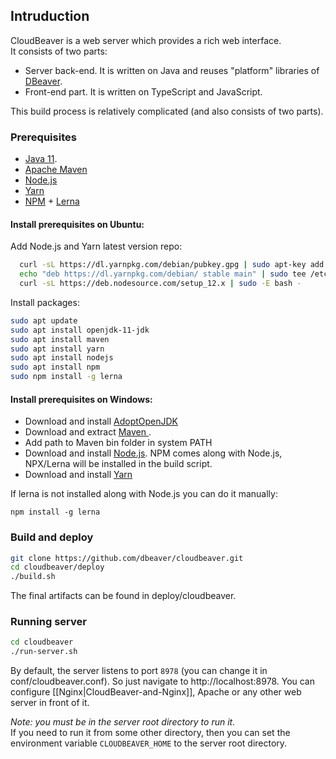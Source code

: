 ## Intruduction

CloudBeaver is a web server which provides a rich web interface.  
It consists of two parts:
- Server back-end. It is written on Java and reuses "platform" libraries of <a href="https://github/.com/dbeaver/dbeaver">DBeaver</a>.
- Front-end part. It is written on TypeScript and JavaScript.

This build process is relatively complicated (and also consists of two parts).

### Prerequisites

- [Java 11](https://adoptopenjdk.net/?variant=openjdk11&jvmVariant=hotspot).
- [Apache Maven](https://maven.apache.org/download.cgi)
- [Node.js](https://nodejs.org/en/)
- [Yarn](https://classic.yarnpkg.com/en/docs/install#windows-stable)
- [NPM](https://www.npmjs.com/get-npm) + [Lerna](https://www.npmjs.com/package/lerna)

#### Install prerequisites on Ubuntu:

Add Node.js and Yarn latest version repo:
```bash
  curl -sL https://dl.yarnpkg.com/debian/pubkey.gpg | sudo apt-key add -
  echo "deb https://dl.yarnpkg.com/debian/ stable main" | sudo tee /etc/apt/sources.list.d/yarn.list
  curl -sL https://deb.nodesource.com/setup_12.x | sudo -E bash -
```
Install packages:
```bash
sudo apt update
sudo apt install openjdk-11-jdk
sudo apt install maven
sudo apt install yarn
sudo apt install nodejs
sudo apt install npm
sudo npm install -g lerna
```

#### Install prerequisites on Windows:

- Download and install [AdoptOpenJDK](https://adoptopenjdk.net/?variant=openjdk11&jvmVariant=hotspot)
- Download and extract [Maven ](https://maven.apache.org/download.cgi). 
- Add path to Maven bin folder in system PATH
- Download and install [Node.js](https://nodejs.org/en/). NPM comes along with Node.js, NPX/Lerna will be installed in the build script.
- Download and install [Yarn](https://classic.yarnpkg.com/en/docs/install#windows-stable)

If lerna is not installed along with Node.js you can do it manually:
```
npm install -g lerna
```

### Build and deploy

```bash
git clone https://github.com/dbeaver/cloudbeaver.git
cd cloudbeaver/deploy
./build.sh
```

The final artifacts can be found in deploy/cloudbeaver.

### Running server
```bash
cd cloudbeaver
./run-server.sh
```
By default, the server listens to port `8978` (you can change it in conf/cloudbeaver.conf). So just navigate to http://localhost:8978.
You can configure [[Nginx|CloudBeaver-and-Nginx]], Apache or any other web server in front of it.

*Note: you must be in the server root directory to run it.*  
If you need to run it from some other directory, then you can set the environment variable `CLOUDBEAVER_HOME` to the server root directory.